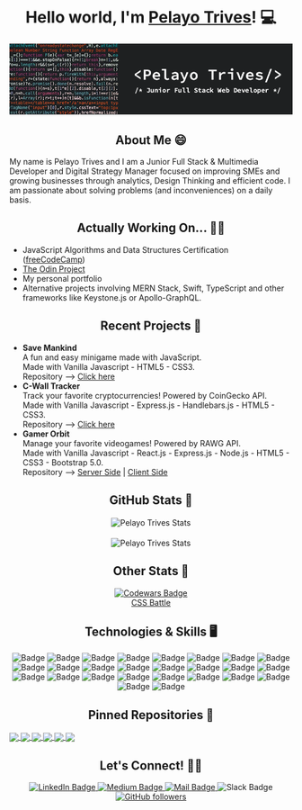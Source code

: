 <h1 align="center">Hello world, I'm <a href="mailto:pelayotrivespozuelo@gmail.com">Pelayo Trives</a>! 💻</h1>

![Banner](https://github.com/pelayotrives/pelayotrives/blob/master/Banner.png?raw=true)

<h2 align="center">About Me 😄</h2>

My name is Pelayo Trives and I am a Junior Full Stack & Multimedia Developer and Digital Strategy Manager focused on improving SMEs and growing businesses through analytics, Design Thinking and efficient code. I am passionate about solving problems (and inconveniences) on a daily basis.

<h2 align="center">Actually Working On... 👨‍💻</h2>

- JavaScript Algorithms and Data Structures Certification (<a href="https://www.freecodecamp.org/">freeCodeCamp</a>)
- <a href="https://www.theodinproject.com/">The Odin Project</a>
- My personal portfolio
- Alternative projects involving MERN Stack, Swift, TypeScript and other frameworks like Keystone.js or Apollo-GraphQL.

<h2 align="center">Recent Projects 🚧</h2>

- <strong>Save Mankind</strong> <br/>
  A fun and easy minigame made with JavaScript. <br/>
  Made with Vanilla Javascript - HTML5 - CSS3. <br/>
  Repository --> <a href="https://github.com/pelayotrives/save-mankind">Click here</a><br/>
- <strong>C-Wall Tracker</strong> <br/>
  Track your favorite cryptocurrencies! Powered by CoinGecko API. <br/>
  Made with Vanilla Javascript - Express.js - Handlebars.js - HTML5 - CSS3. <br/>
  Repository --> <a href="https://github.com/pelayotrives/cwall-tracker">Click here</a><br/>
- <strong>Gamer Orbit</strong> <br/>
  Manage your favorite videogames! Powered by RAWG API. <br/>
  Made with Vanilla Javascript - React.js - Express.js - Node.js - HTML5 - CSS3 - Bootstrap 5.0. <br/>
  Repository --> <a href="https://github.com/pelayotrives/gamer-orbit-server">Server Side</a> | <a href="https://github.com/pelayotrives/gamer-orbit-client">Client Side</a>

<h2 align="center">GitHub Stats 📖</h2>

<div align="center">
  <img align="center" src="https://github-readme-stats.vercel.app/api?username=pelayotrives&show_icons=true&locale=en&theme=dracula" alt="Pelayo Trives Stats" height="200px" /><br/><br/>
  <img align="center" src="https://github-readme-stats.vercel.app/api/top-langs?username=pelayotrives&show_icons=true&locale=en&layout=compact&theme=dracula" alt="Pelayo Trives Stats" height="200px" />
</div>

<h2 align="center">Other Stats 📖</h2>

<div align="center">
  <a href="https://www.codewars.com/users/pelayotrives">
    <img src="https://www.codewars.com/users/pelayotrives/badges/large" alt="Codewars Badge">
  </a> <br/>
  <a href="https://cssbattle.dev/player/pelayotrives">CSS Battle</a>
</div>

<h2 align="center">Technologies & Skills 🖥️</h2>

<div align="center">
  <img src="https://img.shields.io/badge/html5-%23E34F26.svg?style=for-the-badge&logo=html5&logoColor=white" alt="Badge">
  <img src="https://img.shields.io/badge/css3-%231572B6.svg?style=for-the-badge&logo=css3&logoColor=white" alt="Badge">
  <img src="https://img.shields.io/badge/javascript-%23323330.svg?style=for-the-badge&logo=javascript&logoColor=%23F7DF1E" alt="Badge">
  <img src="https://img.shields.io/badge/php-%23777BB4.svg?style=for-the-badge&logo=php&logoColor=white" alt="Badge">
  <img src="https://img.shields.io/badge/-Arduino-00979D?style=for-the-badge&logo=Arduino&logoColor=white" alt="Badge">
  <img src="https://img.shields.io/badge/markdown-%23000000.svg?style=for-the-badge&logo=markdown&logoColor=white" alt="Badge">
  <img src="https://img.shields.io/badge/Notion-%23000000.svg?style=for-the-badge&logo=notion&logoColor=white" alt="Badge">
  <img src="https://img.shields.io/badge/Postman-FF6C37?style=for-the-badge&logo=postman&logoColor=white" alt="Badge">
  <img src="https://img.shields.io/badge/MongoDB-%234ea94b.svg?style=for-the-badge&logo=mongodb&logoColor=white" alt="Badge">
  <img src="https://img.shields.io/badge/mysql-%2300f.svg?style=for-the-badge&logo=mysql&logoColor=white" alt="Badge">
  <img src="https://img.shields.io/badge/bootstrap-%23563D7C.svg?style=for-the-badge&logo=bootstrap&logoColor=white" alt="Badge">
  <img src="https://img.shields.io/badge/bulma-00D0B1?style=for-the-badge&logo=bulma&logoColor=white" alt="Badge">
  <img src="https://img.shields.io/badge/express.js-%23404d59.svg?style=for-the-badge&logo=express&logoColor=%2361DAFB" alt="Badge">
  <img src="https://img.shields.io/badge/NPM-%23000000.svg?style=for-the-badge&logo=npm&logoColor=white" alt="Badge">
  <img src="https://img.shields.io/badge/node.js-6DA55F?style=for-the-badge&logo=node.js&logoColor=white" alt="Badge">
  <img src="https://img.shields.io/badge/react-%2320232a.svg?style=for-the-badge&logo=react&logoColor=%2361DAFB" alt="Badge">
  <img src="https://img.shields.io/badge/React_Router-CA4245?style=for-the-badge&logo=react-router&logoColor=white" alt="Badge">
  <img src="https://img.shields.io/badge/tailwindcss-%2338B2AC.svg?style=for-the-badge&logo=tailwind-css&logoColor=white" alt="Badge">
  <img src="https://img.shields.io/badge/netlify-%23000000.svg?style=for-the-badge&logo=netlify&logoColor=#00C7B7" alt="Badge">
  <img src="https://img.shields.io/badge/heroku-%23430098.svg?style=for-the-badge&logo=heroku&logoColor=white" alt="Badge">
  <img src="https://img.shields.io/badge/Visual%20Studio%20Code-0078d7.svg?style=for-the-badge&logo=visual-studio-code&logoColor=white" alt="Badge">
  <img src="https://img.shields.io/badge/Codepen-000000?style=for-the-badge&logo=codepen&logoColor=white" alt="Badge">
  <img src="https://img.shields.io/badge/figma-%23F24E1E.svg?style=for-the-badge&logo=figma&logoColor=white" alt="Badge">
  <img src="https://img.shields.io/badge/Framer-black?style=for-the-badge&logo=framer&logoColor=blue" alt="Badge">
  <img src="https://img.shields.io/badge/Proto.io-161637?style=for-the-badge&logo=proto.io&logoColor=00e5ff" alt="Badge">
  <img src="https://img.shields.io/badge/git-%23F05033.svg?style=for-the-badge&logo=git&logoColor=white" alt="Badge">
</div>

<h2 align="center">Pinned Repositories 📌</h2>

  <a href="https://github.com/pelayotrives/portfolio">
    <img align="center" src="https://github-readme-stats.vercel.app/api/pin/?username=pelayotrives&repo=portfolio" />
  </a>
  <a href="https://github.com/pelayotrives/weatherology">
    <img align="center" src="https://github-readme-stats.vercel.app/api/pin/?username=pelayotrives&repo=weatherology" />
  </a>
  <a href="https://github.com/pelayotrives/pomodoro-timer">
    <img align="center" src="https://github-readme-stats.vercel.app/api/pin/?username=pelayotrives&repo=pomodoro-timer" />
  </a>
  <a href="https://github.com/pelayotrives/calculator">
    <img align="center" src="https://github-readme-stats.vercel.app/api/pin/?username=pelayotrives&repo=calculator" />
  </a>
  <a href="https://github.com/pelayotrives/save-mankind">
    <img align="center" src="https://github-readme-stats.vercel.app/api/pin/?username=pelayotrives&repo=save-mankind" />
  </a>
  <a href="https://github.com/pelayotrives/codewars-solutions">
    <img align="center" src="https://github-readme-stats.vercel.app/api/pin/?username=pelayotrives&repo=codewars-solutions" />
  </a>

<h2 align="center">Let's Connect! 🤙🏽</h2>

<div id="badges" align="center">
  <a href="https://www.linkedin.com/in/pelayo-trives-pozuelo/">
    <img src="https://img.shields.io/badge/LinkedIn-blue?style=for-the-badge&logo=linkedin&logoColor=white" alt="LinkedIn Badge"/>
  </a>
  <a href="https://medium.com/@pelayotrives">
    <img src="https://img.shields.io/badge/Medium-12100E?style=for-the-badge&logo=medium&logoColor=white" alt="Medium Badge"/>
  </a>
  <a href="mailto:pelayotrivespozuelo@gmail.com">
    <img src="https://img.shields.io/badge/Gmail-D14836?style=for-the-badge&logo=gmail&logoColor=white" alt="Mail Badge"/>
  </a>
  <img src="https://img.shields.io/badge/Slack-4A154B?style=for-the-badge&logo=slack&logoColor=white" alt="Slack Badge">
  <a href="https://github.com/pelayotrives">
    <img alt="GitHub followers" src="https://img.shields.io/badge/github-%23121011.svg?style=for-the-badge&logo=github&logoColor=white" alt="Github Badge">
  </a>
</div>

